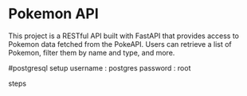 
# Pokemon API

This project is a RESTful API built with FastAPI that provides access to Pokemon data fetched from the PokeAPI. Users can retrieve a list of Pokemon, filter them by name and type, and more.


#postgresql setup 
username : postgres
password : root 




steps 